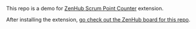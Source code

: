 This repo is a demo for [ZenHub Scrum Point Counter](https://github.com/chibicode/zenhub-scrum-point-counter) extension.

After installing the extension, [go check out the ZenHub board for this repo](https://github.com/chibicode/zenhub-scrum-demo#boards).
